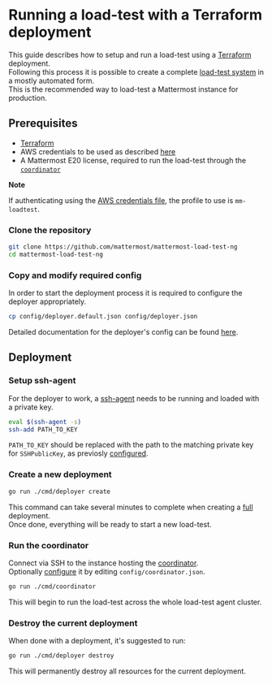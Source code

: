 # Running a load-test with a Terraform deployment

This guide describes how to setup and run a load-test using a [Terraform](https://www.terraform.io/intro/index.html) deployment.  
Following this process it is possible to create a complete [load-test system](loadtest_system.md) in a mostly automated form.  
This is the recommended way to load-test a Mattermost instance for production.

## Prerequisites

- [Terraform](https://learn.hashicorp.com/terraform/getting-started/install)
- AWS credentials to be used as described [here](https://www.terraform.io/docs/providers/aws/index.html#authentication)
- A Mattermost E20 license, required to run the load-test through the [`coordinator`](coordinator.md)

**Note**

If authenticating using the [AWS credentials file](https://www.terraform.io/docs/providers/aws/index.html#shared-credentials-file), the profile to use is `mm-loadtest`.

### Clone the repository

```sh
git clone https://github.com/mattermost/mattermost-load-test-ng
cd mattermost-load-test-ng
```

### Copy and modify required config

In order to start the deployment process it is required to configure the deployer appropriately.

```sh
cp config/deployer.default.json config/deployer.json
```

Detailed documentation for the deployer's config can be found [here](deployer_config.md).

## Deployment

### Setup ssh-agent

For the deployer to work, a [ssh-agent](https://linux.die.net/man/1/ssh-agent) needs to be running and loaded with a private key.

```sh
eval $(ssh-agent -s)
ssh-add PATH_TO_KEY
```

`PATH_TO_KEY` should be replaced with the path to the matching private key for `SSHPublicKey`, as previosly [configured](deployer_config.md).

### Create a new deployment

```sh
go run ./cmd/deployer create
```

This command can take several minutes to complete when creating a [full](loadtest_system.md) deployment.  
Once done, everything will be ready to start a new load-test.

### Run the coordinator

Connect via SSH to the instance hosting the [coordinator](coordinator.md).  
Optionally [configure](coordinator_config.md) it by editing `config/coordinator.json`.

```sh
go run ./cmd/coordinator
```

This will begin to run the load-test across the whole load-test agent cluster.

### Destroy the current deployment

When done with a deployment, it's suggested to run:

```sh
go run ./cmd/deployer destroy
```

This will permanently destroy all resources for the current deployment.
